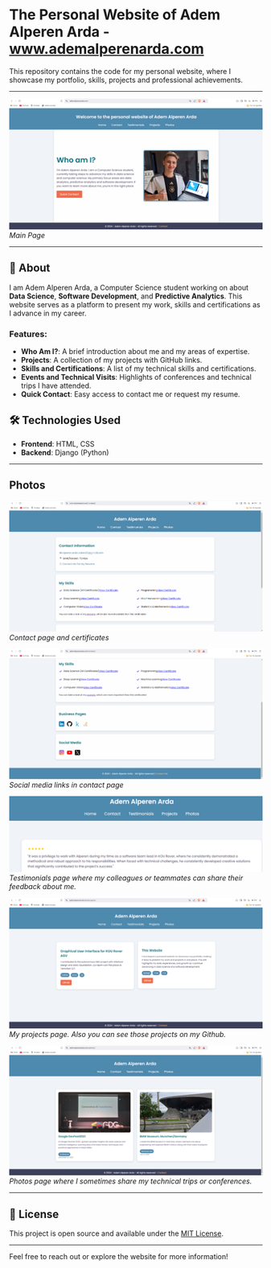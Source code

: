 # The Personal Website of Adem Alperen Arda - www.ademalperenarda.com

This repository contains the code for my personal website, where I showcase my portfolio, skills, projects and professional achievements.

---
![](readme_images/1.png)
*Main Page*

---

## 🌟 About

I am Adem Alperen Arda, a Computer Science student working on about **Data Science**, **Software Development**, and **Predictive Analytics**. This website serves as a platform to present my work, skills and certifications as I advance in my career.

### Features:
- **Who Am I?**: A brief introduction about me and my areas of expertise.
- **Projects**: A collection of my projects with GitHub links.
- **Skills and Certifications**: A list of my technical skills and certifications.
- **Events and Technical Visits**: Highlights of conferences and technical trips I have attended.
- **Quick Contact**: Easy access to contact me or request my resume.

## 🛠️ Technologies Used

- **Frontend**: HTML, CSS
- **Backend**: Django (Python)

---

## Photos

![](readme_images/2.png)
*Contact page and certificates*

![](readme_images/3.png)
*Social media links in contact page*

![](readme_images/4.png)
*Testimonials page where my colleagues or teammates can share their feedback about me.*

![](readme_images/5.png)
*My projects page. Also you can see those projects on my Github.*

![](readme_images/6.png)
*Photos page where I sometimes share my technical trips or conferences.*

---

## 📜 License

This project is open source and available under the [MIT License](LICENSE).

---

Feel free to reach out or explore the website for more information!
